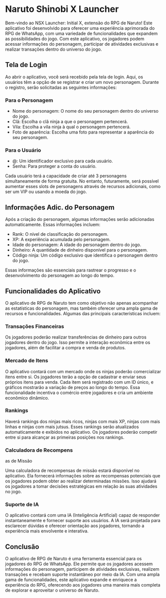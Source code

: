 # Naruto Shinobi X Launcher

Bem-vindo ao NSX Launcher: Initial X, extensão do RPG de Naruto! Este aplicativo foi desenvolvido para oferecer uma experiência aprimorada do RPG de WhatsApp, com uma variedade de funcionalidades que expandem as possibilidades do jogo. Com este aplicativo, os jogadores podem acessar informações do personagem, participar de atividades exclusivas e realizar transações dentro do universo do jogo.

## Tela de Login

Ao abrir o aplicativo, você será recebido pela tela de login. Aqui, os usuários têm a opção de se registrar e criar um novo personagem. Durante o registro, serão solicitadas as seguintes informações:

### Para o Personagem

- Nome do personagem: O nome do seu personagem dentro do universo do jogo.
- Clã: Escolha o clã ninja a que o personagem pertencerá.
- Vila: Escolha a vila ninja à qual o personagem pertencerá.
- Foto de aparência: Escolha uma foto para representar a aparência do seu personagem.

### Para o Usuário

- @: Um identificador exclusivo para cada usuário.
- Senha: Para proteger a conta do usuário.

Cada usuário terá a capacidade de criar até 3 personagens simultaneamente de forma gratuita. No entanto, futuramente, será possível aumentar esses slots de personagens através de recursos adicionais, como ser um VIP ou usando a moeda do jogo.

## Informações Adic. do Personagem

Após a criação do personagem, algumas informações serão adicionadas automaticamente. Essas informações incluem:

- Rank: O nível de classificação do personagem.
- XP: A experiência acumulada pelo personagem.
- Idade do personagem: A idade do personagem dentro do jogo.
- Dinheiro: A quantidade de dinheiro disponível para o personagem.
- Código ninja: Um código exclusivo que identifica o personagem dentro do jogo.

Essas informações são essenciais para rastrear o progresso e o desenvolvimento do personagem ao longo do tempo.

## Funcionalidades do Aplicativo

O aplicativo de RPG de Naruto tem como objetivo não apenas acompanhar as estatísticas do personagem, mas também oferecer uma ampla gama de recursos e funcionalidades. Algumas das principais características incluem:

### Transações Financeiras

Os jogadores poderão realizar transferências de dinheiro para outros jogadores dentro do jogo. Isso permite a interação econômica entre os jogadores, além de facilitar a compra e venda de produtos.

### Mercado de Itens

O aplicativo contará com um mercado onde os ninjas poderão comercializar itens entre si. Os jogadores terão a opção de cadastrar e enviar seus próprios itens para venda. Cada item será registrado com um ID único, e gráficos mostrarão a variação de preços ao longo do tempo. Essa funcionalidade incentiva o comércio entre jogadores e cria um ambiente econômico dinâmico.

### Rankings

Haverá rankings dos ninjas mais ricos, ninjas com mais XP, ninjas com mais linhas e ninjas com mais jutsus. Esses rankings serão atualizados automaticamente e exibidos no aplicativo. Os jogadores poderão competir entre si para alcançar as primeiras posições nos rankings.

### Calculadora de Recompens

as de Missão

Uma calculadora de recompensas de missão estará disponível no aplicativo. Ela fornecerá informações sobre as recompensas potenciais que os jogadores podem obter ao realizar determinadas missões. Isso ajudará os jogadores a tomar decisões estratégicas em relação às suas atividades no jogo.

### Suporte de IA

O aplicativo contará com uma IA (Inteligência Artificial) capaz de responder instantaneamente e fornecer suporte aos usuários. A IA será projetada para esclarecer dúvidas e oferecer orientação aos jogadores, tornando a experiência mais envolvente e interativa.

## Conclusão

O aplicativo de RPG de Naruto é uma ferramenta essencial para os jogadores do RPG de WhatsApp. Ele permite que os jogadores acessem informações do personagem, participem de atividades exclusivas, realizem transações e recebam suporte instantâneo por meio da IA. Com uma ampla gama de funcionalidades, este aplicativo expande e enriquece a experiência do RPG, oferecendo aos jogadores uma maneira mais completa de explorar e aproveitar o universo de Naruto.
